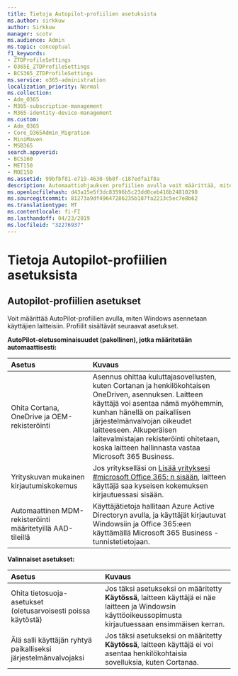 ```yaml
---
title: Tietoja Autopilot-profiilien asetuksista
ms.author: sirkkuw
author: Sirkkuw
manager: scotv
ms.audience: Admin
ms.topic: conceptual
f1_keywords:
- ZTDProfileSettings
- O365E_ZTDProfileSettings
- BCS365_ZTDProfileSettings
ms.service: o365-administration
localization_priority: Normal
ms.collection:
- Adm_O365
- M365-subscription-management
- M365-identity-device-management
ms.custom:
- Adm_O365
- Core_O365Admin_Migration
- MiniMaven
- MSB365
search.appverid:
- BCS160
- MET150
- MOE150
ms.assetid: 99bfbf81-e719-4630-9b0f-c187edfa1f8a
description: Automaattiohjauksen profiilien avulla voit määrittää, miten Windowsin saa asentaa käyttäjän laitteisiin. Profiilit sisältävät oletusarvon ja valinnaisia asetuksia, kuten Cortana asennus ohittaa.
ms.openlocfilehash: d43a15e5f3dc83596b5c23dd0ceb416b24810298
ms.sourcegitcommit: 81273a9df49647286235b187fa2213c5ec7e8b62
ms.translationtype: MT
ms.contentlocale: fi-FI
ms.lasthandoff: 04/23/2019
ms.locfileid: "32276937"
---
```

# <a name="about-autopilot-profile-settings"></a>Tietoja Autopilot-profiilien asetuksista

## <a name="autopilot-profile-settings"></a>Autopilot-profiilien asetukset

Voit määrittää AutoPilot-profiilien avulla, miten Windows asennetaan käyttäjien laitteisiin. Profiilit sisältävät seuraavat asetukset.
  
 **AutoPilot-oletusominaisuudet (pakollinen), jotka määritetään automaattisesti:**
  
|**Asetus**|**Kuvaus**|
|:-----|:-----|
|Ohita Cortana, OneDrive ja OEM-rekisteröinti  <br/> |Asennus ohittaa kuluttajasovellusten, kuten Cortanan ja henkilökohtaisen OneDriven, asennuksen. Laitteen käyttäjä voi asentaa nämä myöhemmin, kunhan hänellä on paikallisen järjestelmänvalvojan oikeudet laitteeseen. Alkuperäisen laitevalmistajan rekisteröinti ohitetaan, koska laitteen hallinnasta vastaa Microsoft 365 Business.  <br/> |
|Yrityskuvan mukainen kirjautumiskokemus  <br/> |Jos yritykselläsi on [Lisää yrityksesi #microsoft Office 365: n sisään](https://support.office.com/article/a1229cdb-ce19-4da5-90c7-2b9b146aef0a), laitteen käyttäjä saa kyseisen kokemuksen kirjautuessasi sisään.  <br/> |
|Automaattinen MDM-rekisteröinti määritetyillä AAD-tileillä  <br/> |Käyttäjätietoja hallitaan Azure Active Directoryn avulla, ja käyttäjät kirjautuvat Windowsiin ja Office 365:een käyttämällä Microsoft 365 Business -tunnistetietojaan.  <br/> |
   
 **Valinnaiset asetukset:**
  
|**Asetus**|**Kuvaus**|
|:-----|:-----|
|Ohita tietosuoja-asetukset (oletusarvoisesti poissa käytöstä)  <br/> |Jos täksi asetukseksi on määritetty **Käytössä**, laitteen käyttäjä ei näe laitteen ja Windowsin käyttöoikeussopimusta kirjautuessaan ensimmäisen kerran.  <br/> |
|Älä salli käyttäjän ryhtyä paikalliseksi järjestelmänvalvojaksi  <br/> |Jos täksi asetukseksi on määritetty **Käytössä**, laitteen käyttäjä ei voi asentaa henkilökohtaisia sovelluksia, kuten Cortanaa.  <br/> |
   
